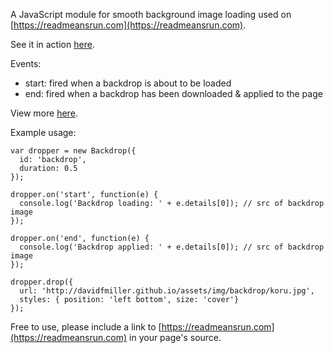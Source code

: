 A JavaScript module for smooth background image loading used on [https://readmeansrun.com](https://readmeansrun.com).

See it in action [here](https://davidfmiller.github.io/rmr-backdrop).

Events:

- start: fired when a backdrop is about to be loaded
- end: fired when a backdrop has been downloaded & applied to the page

View more [here](https://davidfmiller.github.io/rmr-backdrop/).

Example usage:

```
var dropper = new Backdrop({
  id: 'backdrop',
  duration: 0.5
});

dropper.on('start', function(e) {
  console.log('Backdrop loading: ' + e.details[0]); // src of backdrop image
});

dropper.on('end', function(e) {
  console.log('Backdrop applied: ' + e.details[0]); // src of backdrop image
});

dropper.drop({
  url: 'http://davidfmiller.github.io/assets/img/backdrop/koru.jpg',
  styles: { position: 'left bottom', size: 'cover'}
});

```

Free to use, please include a link to [https://readmeansrun.com](https://readmeansrun.com) in your page's source.

